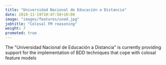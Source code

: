```yaml
---
title: "Universidad Nacional de Educación a Distancia"
date: 2018-11-19T10:47:58+10:00
image: "images/features/uned.jpg"
jobtitle: "Colosal FM reasoning"
weight: 7
promoted: true
---
```


The "Universidad Nacional de Educación a Distancia" is currently providing support for the implementation of BDD techniques that cope with colosal feature models
